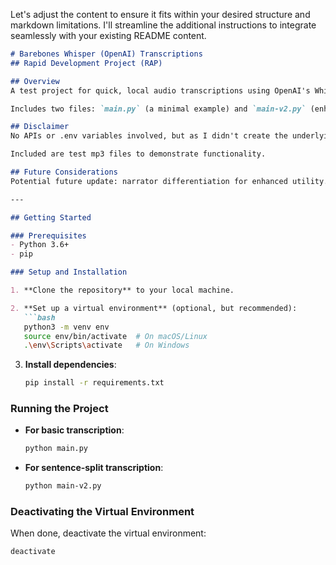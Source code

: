 Let's adjust the content to ensure it fits within your desired structure and markdown limitations. I'll streamline the additional instructions to integrate seamlessly with your existing README content.

```markdown
# Barebones Whisper (OpenAI) Transcriptions
## Rapid Development Project (RAP)

## Overview
A test project for quick, local audio transcriptions using OpenAI's Whisper. Modify and use it to your preference.

Includes two files: `main.py` (a minimal example) and `main-v2.py` (enhanced with sentence splitting).

## Disclaimer
No APIs or .env variables involved, but as I didn't create the underlying packages, I cannot guarantee data privacy.

Included are test mp3 files to demonstrate functionality.

## Future Considerations
Potential future update: narrator differentiation for enhanced utility.

---

## Getting Started

### Prerequisites
- Python 3.6+
- pip

### Setup and Installation

1. **Clone the repository** to your local machine.

2. **Set up a virtual environment** (optional, but recommended):
   ```bash
   python3 -m venv env
   source env/bin/activate  # On macOS/Linux
   .\env\Scripts\activate   # On Windows
   ```

3. **Install dependencies**:
   ```bash
   pip install -r requirements.txt
   ```

### Running the Project
- **For basic transcription**:
  ```bash
  python main.py
  ```
- **For sentence-split transcription**:
  ```bash
  python main-v2.py
  ```

### Deactivating the Virtual Environment
When done, deactivate the virtual environment:
```bash
deactivate
```